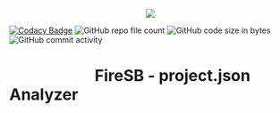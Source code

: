 <a href="https://pscore23.github.io/FireSB/" target="_blank" rel="noopener noreferrer">
  <p align="center">
    <img src="https://user-images.githubusercontent.com/103930835/187671572-6d872f93-8228-41e2-abca-fed8b83bdbea.png" />
  </p>
</a>

[![Codacy Badge](https://app.codacy.com/project/badge/Grade/54db4e2ad3ee4241b7e44a134e95a84b)](https://www.codacy.com/gh/pscore23/FireSB/dashboard?utm_source=github.com&amp;utm_medium=referral&amp;utm_content=pscore23/FireSB&amp;utm_campaign=Badge_Grade)
![GitHub repo file count](https://img.shields.io/github/directory-file-count/pscore23/FireSB)
![GitHub code size in bytes](https://img.shields.io/github/languages/code-size/pscore23/FireSB)
![GitHub commit activity](https://img.shields.io/github/commit-activity/w/pscore23/FireSB)

# &nbsp;&nbsp;&nbsp;&nbsp;&nbsp;&nbsp;&nbsp;&nbsp;&nbsp;&nbsp;&nbsp;&nbsp;&nbsp;&nbsp;&nbsp;&nbsp;&nbsp;&nbsp;&nbsp;&nbsp;&nbsp;&nbsp;&nbsp;FireSB - project.json Analyzer
